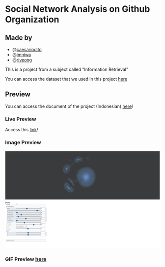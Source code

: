# Social Network Analysis on Github Organization

## Made by
- @[caesariodito](https://github.com/caesariodito)
- @[imniwa](https://github.com/imniwa)
- @[riveong](https://github.com/Riveong)

This is a project from a subject called "Information Retrieval"

You can access the dataset that we used in this project [here](https://www.kaggle.com/datasets/anshulmehtakaggl/github-organizations-social-network-analysis)

## Preview

You can access the document of the project (Indonesian) [here](overview/IR%20-%20SNA%20-%20Github%20Org.pdf)!

### Live Preview
Access this [link](https://caesariodito.github.io/k-github-org-sna/)!

### Image Preview
![Image of Github SNA](overview/sna-preview.png)

### GIF Preview [here](overview/SNA%20demo.gif)
